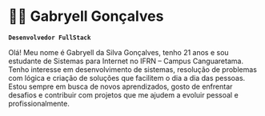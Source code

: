 
# 🧑‍💻 Gabryell Gonçalves
**`Desenvolvedor FullStack`**

Olá! Meu nome é Gabryell da Silva Gonçalves, tenho 21 anos e sou estudante de Sistemas para Internet no IFRN – Campus Canguaretama.
Tenho interesse em desenvolvimento de sistemas, resolução de problemas com lógica e criação de soluções que facilitem o dia a dia das pessoas.
Estou sempre em busca de novos aprendizados, gosto de enfrentar desafios e contribuir com projetos que me ajudem a evoluir pessoal e profissionalmente.

